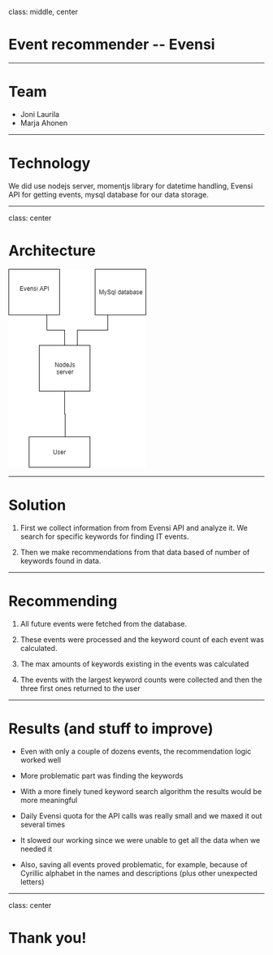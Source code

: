 class: middle, center

# Event recommender -- Evensi

---

# Team

- Joni Laurila
- Marja Ahonen

---

# Technology

We did use nodejs server, momentjs library for datetime handling, Evensi API for getting events, mysql database for our data storage.

---
class: center
# Architecture

![kuva](./architecture.png)

---

# Solution

1. First we collect information from from Evensi API and analyze it. We search for specific keywords for finding IT events.

2. Then we make recommendations from that data based of number of keywords found in data.

---

# Recommending

1. All future events were fetched from the database.

2. These events were processed and the keyword count of each event was calculated.

3. The max amounts of keywords existing in the events was calculated

4. The events with the largest keyword counts were collected and then the three first ones returned to the user

---

# Results (and stuff to improve)

- Even with only a couple of dozens events, the recommendation logic worked well

- More problematic part was finding the keywords

- With a more finely tuned keyword search algorithm the results would be more meaningful

- Daily Evensi quota for the API calls was really small and we maxed it out several times

- It slowed our working since we were unable to get all the data when we needed it

- Also, saving all events proved problematic, for example, because of Cyrillic alphabet in the names and descriptions (plus other unexpected letters)

---

class: center
# Thank you!
